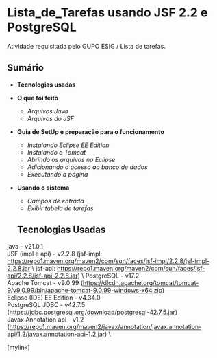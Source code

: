# Lista_de_Tarefas usando JSF 2.2 e PostgreSQL
Atividade requisitada pelo GUPO ESIG / Lista de tarefas.

## Sumário
- **Tecnologias usadas**
- **O que foi feito**
  - _Arquivos Java_
  -  _Arquivos do JSF_ 
- **Guia de SetUp e preparação para o funcionamento**
  - _Instalando Eclipse EE Edition_
  - _Instalando o Tomcat_
  - _Abrindo os arquivos no Eclipse_
  - _Adicionando o acesso ao banco de dados_
  - _Executando a página_ 
- **Usando o sistema**
  - _Campos de entrada_
  - _Exibir tabela de tarefas_

  ## Tecnologias Usadas
java - v21.0.1 \
JSF (impl e api) - v2.2.8 (jsf-impl: https://repo1.maven.org/maven2/com/sun/faces/jsf-impl/2.2.8/jsf-impl-2.2.8.jar \ 
 jsf-api: https://repo1.maven.org/maven2/com/sun/faces/jsf-api/2.2.8/jsf-api-2.2.8.jar) \ 
PostgreSQL - v17.2 \
Apache Tomcat - v9.0.99 (https://dlcdn.apache.org/tomcat/tomcat-9/v9.0.99/bin/apache-tomcat-9.0.99-windows-x64.zip) \
Eclipse (IDE) EE Edition - v4.34.0 \
PostgreSQL JDBC - v42.7.5 (https://jdbc.postgresql.org/download/postgresql-42.7.5.jar) \
Javax Annotation api - v1.2 (https://repo1.maven.org/maven2/javax/annotation/javax.annotation-api/1.2/javax.annotation-api-1.2.jar) \

[mylink] 
